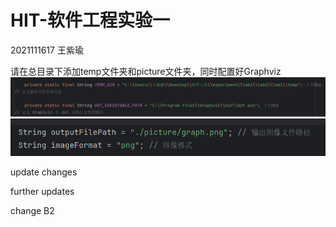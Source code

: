 # HIT-软件工程实验一
2021111617 王紫瑜

请在总目录下添加temp文件夹和picture文件夹，同时配置好Graphviz
![img.png](img.png)
![img_1.png](img_1.png)

update changes

further updates

change B2